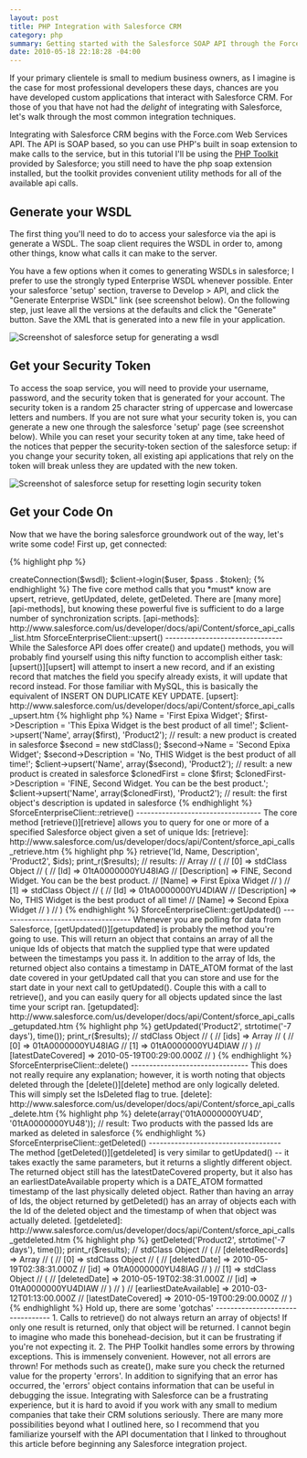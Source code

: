 ```yaml
---
layout: post
title: PHP Integration with Salesforce CRM
category: php
summary: Getting started with the Salesforce SOAP API through the Force.com Toolkit
date: 2010-05-18 22:18:28 -04:00
---
```


If your primary clientele is small to medium business owners, as I imagine is the case for most professional developers these days, chances are you have developed custom applications that interact with Salesforce CRM.  For those of you that have not had the *delight* of integrating with Salesforce, let's walk through the most common integration techniques.

Integrating with Salesforce CRM begins with the Force.com Web Services API.  The API is SOAP based, so you can use PHP's built in soap extension to make calls to the service, but in this tutorial I'll be using the [PHP Toolkit][php-toolkit] provided by Salesforce; you still need to have the php soap extension installed, but the toolkit provides convenient utility methods for all of the available api calls.

[php-toolkit]: http://wiki.developerforce.com/index.php/PHP_Toolkit

Generate your WSDL
------------------
The first thing you'll need to do to access your salesforce via the api is generate a WSDL.  The soap client requires the WSDL in order to, among other things, know what calls it can make to the server.

You have a few options when it comes to generating WSDLs in salesforce; I prefer to use the strongly typed Enterprise WSDL whenever possible.  Enter your salesforce 'setup' section, traverse to Develop > API, and click the "Generate Enterprise WSDL" link (see screenshot below).  On the following step, just leave all the versions at the defaults and click the "Generate" button.  Save the XML that is generated into a new file in your application.

![Screenshot of salesforce setup for generating a wsdl](https://s3.amazonaws.com/epixa.com/images/2010-05-18-php-integration-with-salesforce-crm/salesforce-generate-wsdl.png "Salesforce: Generate WSDL")

Get your Security Token
-----------------------
To access the soap service, you will need to provide your username, password, and the security token that is generated for your account.  The security token is a random 25 character string of uppercase and lowercase letters and numbers.  If you are not sure what your security token is, you can generate a new one through the salesforce 'setup' page (see screenshot below).  While you can reset your security token at any time, take heed of the notices that pepper the security-token section of the salesforce setup: if you change your security token, all existing api applications that rely on the token will break unless they are updated with the new token.

![Screenshot of salesforce setup for resetting login security token](https://s3.amazonaws.com/epixa.com/images/2010-05-18-php-integration-with-salesforce-crm/salesforce-reset-security-token.png "Salesforce: Reset Security Token")

Get your Code On
----------------
Now that we have the boring salesforce groundwork out of the way, let's write some code!  First up, get connected:

{% highlight php %}
<?php

$wsdl  = 'enterprise-wsdl.xml';
$user  = 'example@epixa.com';
$pass  = 'supersecure';
$token = 'fAjfS4FkxLsoqPxmsZujj0Szr';

$client = new SforceEnterpriseClient();
$client->createConnection($wsdl);
$client->login($user, $pass . $token);
{% endhighlight %}

The five core method calls that you *must* know are upsert, retrieve, getUpdated, delete, getDeleted.  There are [many more][api-methods], but knowing these powerful five is sufficient to do a large number of synchronization scripts.

[api-methods]: http://www.salesforce.com/us/developer/docs/api/Content/sforce_api_calls_list.htm

SforceEnterpriseClient::upsert()
--------------------------------
While the Salesforce API does offer create() and update() methods, you will probably find yourself using this nifty function to accomplish either task: [upsert()][upsert] will attempt to insert a new record, and if an existing record that matches the field you specify already exists, it will update that record instead.  For those familiar with MySQL, this is basically the equivalent of INSERT ON DUPLICATE KEY UPDATE.

[upsert]: http://www.salesforce.com/us/developer/docs/api/Content/sforce_api_calls_upsert.htm

{% highlight php %}
<?php

$first = new stdClass();
$first->Name = 'First Epixa Widget';
$first->Description = 'This Epixa Widget is the best product of all time!';

$client->upsert('Name', array($first), 'Product2');
// result: a new product is created in salesforce

$second = new stdClass();
$second->Name = 'Second Epixa Widget';
$second->Description = 'No, THIS Widget is the best product of all time!';
$client->upsert('Name', array($second), 'Product2');
// result: a new product is created in salesforce

$clonedFirst = clone $first;
$clonedFirst->Description = 'FINE, Second Widget.  You can be the best product.';
$client->upsert('Name', array($clonedFirst), 'Product2');
// result: the first object's description is updated in salesforce
{% endhighlight %}

SforceEnterpriseClient::retrieve()
----------------------------------
The core method [retrieve()][retrieve] allows you to query for one or more of a specified Salesforce object given a set of unique Ids:

[retrieve]: http://www.salesforce.com/us/developer/docs/api/Content/sforce_api_calls_retrieve.htm

{% highlight php %}
<?php

$ids = array('01tA0000000YU4D', '01tA0000000YU48');

$results = $client->retrieve('Id, Name, Description', 'Product2', $ids);
print_r($results);
// results:
// Array
// (
//     [0] => stdClass Object
//         (
//             [Id] => 01tA0000000YU48IAG
//             [Description] => FINE, Second Widget.  You can be the best product.
//             [Name] => First Epixa Widget
//         )
//     [1] => stdClass Object
//         (
//             [Id] => 01tA0000000YU4DIAW
//             [Description] => No, THIS Widget is the best product of all time!
//             [Name] => Second Epixa Widget
//         )
// )
{% endhighlight %}

SforceEnterpriseClient::getUpdated()
------------------------------------
Whenever you are polling for data from Salesforce, [getUpdated()][getupdated] is probably the method you're going to use.  This will return an object that contains an array of all the unique Ids of objects that match the supplied type that were updated between the timestamps you pass it.  In addition to the array of Ids, the returned object also contains a timestamp in DATE_ATOM format of the last date covered in your getUpdated call that you can store and use for the start date in your next call to getUpdated().  Couple this with a call to retrieve(), and you can easily query for all objects updated since the last time your script ran.

[getupdated]: http://www.salesforce.com/us/developer/docs/api/Content/sforce_api_calls_getupdated.htm

{% highlight php %}
<?php

$results = $client->getUpdated('Product2', strtotime('-7 days'), time());
print_r($results);
// stdClass Object
// (
//     [ids] => Array
//         (
//             [0] => 01tA0000000YU48IAG
//             [1] => 01tA0000000YU4DIAW
//         )
//     [latestDateCovered] => 2010-05-19T00:29:00.000Z
// )
{% endhighlight %}

SforceEnterpriseClient::delete()
--------------------------------
This does not really require any explanation; however, it is worth noting that objects deleted through the [delete()][delete] method are only logically deleted.  This will simply set the IsDeleted flag to true.

[delete]: http://www.salesforce.com/us/developer/docs/api/Content/sforce_api_calls_delete.htm

{% highlight php %}
<?php

$client->delete(array('01tA0000000YU4D', '01tA0000000YU48'));
// result: Two products with the passed Ids are marked as deleted in salesforce
{% endhighlight %}

SforceEnterpriseClient::getDeleted()
------------------------------------
The method [getDeleted()][getdeleted] is very similar to getUpdated() -- it takes exactly the same parameters, but it returns a slightly different object.  The returned object still has the latestDateCovered property, but it also has an earliestDateAvailable property which is a DATE_ATOM formatted timestamp of the last physically deleted object.  Rather than having an array of Ids, the object returned by getDeleted() has an array of objects each with the Id of the deleted object and the timestamp of when that object was actually deleted.

[getdeleted]: http://www.salesforce.com/us/developer/docs/api/Content/sforce_api_calls_getdeleted.htm

{% highlight php %}
<?php

$results = $client->getDeleted('Product2', strtotime('-7 days'), time());
print_r($results);
// stdClass Object
// (
//     [deletedRecords] => Array
//         (
//             [0] => stdClass Object
//                 (
//                     [deletedDate] => 2010-05-19T02:38:31.000Z
//                     [id] => 01tA0000000YU48IAG
//                 )
//             [1] => stdClass Object
//                 (
//                     [deletedDate] => 2010-05-19T02:38:31.000Z
//                     [id] => 01tA0000000YU4DIAW
//                 )
//         )
//     [earliestDateAvailable] => 2010-03-12T01:13:00.000Z
//     [latestDateCovered] => 2010-05-19T00:29:00.000Z
// )
{% endhighlight %}

Hold up, there are some 'gotchas'
---------------------------------

1. Calls to retrieve() do not always return an array of objects!  If only one result is returned, only that object will be returned.  I cannot begin to imagine who made this bonehead-decision, but it can be frustrating if you're not expecting it.
2. The PHP Toolkit handles some errors by throwing exceptions.  This is immensely convenient.  However, not all errors are thrown!  For methods such as create(), make sure you check the returned value for the property 'errors'.  In addition to signifying that an error has occurred, the 'errors' object contains information that can be useful in debugging the issue.

Integrating with Salesforce can be a frustrating experience, but it is hard to avoid if you work with any small to medium companies that take their CRM solutions seriously.  There are many more possibilities beyond what I outlined here, so I recommend that you familiarize yourself with the API documentation that I linked to throughout this article before beginning any Salesforce integration project.
